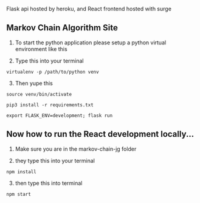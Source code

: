 Flask api hosted by heroku, and React frontend hosted with surge

## Markov Chain Algorithm Site

1. To start the python application please setup a python virtual environment like this

2. Type this into your terminal
```
virtualenv -p /path/to/python venv
```

3. Then yupe this
```
source venv/bin/activate
```

```
pip3 install -r requirements.txt
```

```
export FLASK_ENV=development; flask run
```

## Now how to run the React development locally...

1. Make sure you are in the markov-chain-jg folder

2. they type this into your terminal
```
npm install
```

3. then type this into terminal
```
npm start
```